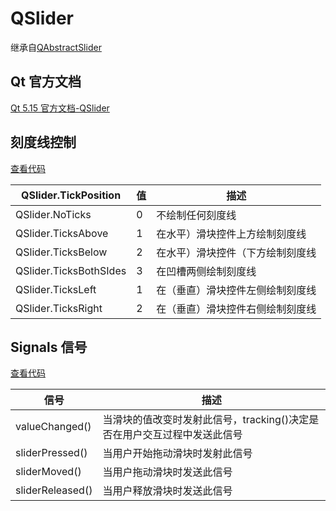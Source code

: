 # QSlider

继承自[QAbstractSlider](../24-QAbstractSlider/00-QAbstractSlider-滑块控件抽象基类.md)

## Qt 官方文档

[Qt 5.15 官方文档-QSlider](https://doc.qt.io/qt-5.15/qslider.html)

## 刻度线控制

[查看代码](./01-QSlider-刻度控制.py)

| QSlider.TickPosition   | 值   | 描述                             |
| ---------------------- | ---- | -------------------------------- |
| QSlider.NoTicks        | 0    | 不绘制任何刻度线                 |
| QSlider.TicksAbove     | 1    | 在水平）滑块控件上方绘制刻度线   |
| QSlider.TicksBelow     | 2    | 在水平）滑块控件（下方绘制刻度线 |
| QSlider.TicksBothSIdes | 3    | 在凹槽两侧绘制刻度线             |
| QSlider.TicksLeft      | 1    | 在（垂直）滑块控件左侧绘制刻度线 |
| QSlider.TicksRight     | 2    | 在（垂直）滑块控件右侧绘制刻度线 |

## Signals 信号

[查看代码](../24-QAbstractSlider/03-QAbstractSlider-是否按下、信号.py)

| 信号             | 描述                                                         |
| ---------------- | ------------------------------------------------------------ |
| valueChanged()   | 当滑块的值改变时发射此信号，tracking()决定是否在用户交互过程中发送此信号 |
| sliderPressed()  | 当用户开始拖动滑块时发射此信号                               |
| sliderMoved()    | 当用户拖动滑块时发送此信号                                   |
| sliderReleased() | 当用户释放滑块时发送此信号                                   |

